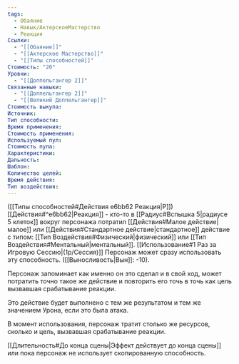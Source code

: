 ```yaml
---
tags:
  - Обаяние
  - Навык/АктерскоеМастерство
  - Реакция
Ссылки:
  - "[[Обаяние]]"
  - "[[Актерское Мастерство]]"
  - "[[Типы способностей]]"
Стоимость: "20"
Уровни:
  - "[[Доппельгангер 2]]"
Связанные навыки:
  - "[[Доппельгангер 2]]"
  - "[[Великий Доппельгангер]]"
Стоимость выкупа:
Источник:
Тип способности:
Время применения:
Стоимость применения:
Используемый пул:
Стоимость пула:
Характеристики:
Дальность:
Шаблон:
Количество целей:
Время действия:
Тип воздействия:
---
```

([[Типы способностей#Действия e6bb62 Реакция|Р]]) [[Действия#^e6bb62|Реакция]] - кто-то в [[Радиус#Вспышка 5|радиусе 5 клеток]] вокруг персонажа потратил [[Действия#Малое действие|малое]] или [[Действия#Стандартное действие|стандартное]] действие с типом: [[Тип Воздействия#Физический|физический]] или [[Тип Воздействия#Ментальный|ментальный]]. [[Использование#1 Раз за Игровую Сессию|(1р/Сессия)]] Персонаж может сразу использовать эту способность. ([[Выносливость|Вын]]: -10).

Персонаж запоминает как именно он это сделал и в свой ход, может потратить точно такое же действие и повторить его точь в точь как цель вызвавшая срабатывание реакции. 

Это действие будет выполнено с тем же результатом и тем же значением Урона, если это была атака. 

В момент использования, персонаж тратит столько же ресурсов, сколько и цель, вызвавшая срабатывание реакции. 

[[Длительность#До конца сцены|Эффект действует до конца сцены]] или пока персонаж не использует скопированную способность. 